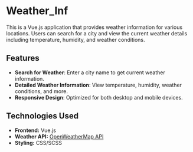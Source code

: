 # Weather_Inf

This is a Vue.js application that provides weather information for various locations. Users can search for a city and view the current weather details including temperature, humidity, and weather conditions.

## Features

- **Search for Weather**: Enter a city name to get current weather information.
- **Detailed Weather Information**: View temperature, humidity, weather conditions, and more.
- **Responsive Design**: Optimized for both desktop and mobile devices.

## Technologies Used

- **Frontend:** Vue.js
- **Weather API:** [OpenWeatherMap API](https://openweathermap.org/api)
- **Styling:** CSS/SCSS
